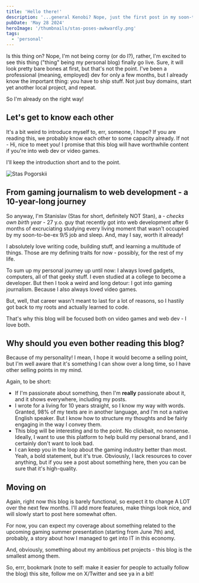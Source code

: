 ```yaml
---
title: 'Hello there!'
description: '...general Kenobi? Nope, just the first post in my soon-to-be-awesome personal blog!'
pubDate: 'May 28 2024'
heroImage: '/thumbnails/stas-poses-awkwardly.png'
tags:
  - 'personal'
---
```


Is this thing on? Nope, I'm not being corny (or do I?), rather, I'm excited to see this thing ("thing" being my personal blog) finally go live. Sure, it will look pretty bare bones at first, but that's not the point. I've been a professional (meaning, employed) dev for only a few months, but I already know the important thing: you have to ship stuff. Not just buy domains, start yet another local project, and repeat.

So I'm already on the right way!

## Let's get to know each other

It's a bit weird to introduce myself to, err, someone, I hope? If you are reading this, we probably know each other to some capacity already. If not - Hi, nice to meet you! I promise that this blog will have worthwhile content if you're into web dev or video games.

I'll keep the introduction short and to the point.

![Stas Pogorskii](/thumbnails/stas-poses-awkwardly.png)

## From gaming journalism to web development - a 10-year-long journey

So anyway, I'm Stanislav (Stas for short, definitely NOT Stan), a - *checks own birth year* - 27 y.o. guy that recently got into web development after 6 months of excruciating studying every living moment that wasn't occupied by my soon-to-be-ex 9/5 job and sleep. And, may I say, worth it already!

I absolutely love writing code, building stuff, and learning a multitude of things. Those are my defining traits for now - possibly, for the rest of my life.

To sum up my personal journey up until now: I always loved gadgets, computers, all of that geeky stuff. I even studied at a college to become a developer. But then I took a weird and long detour: I got into gaming journalism. Because I also always loved video games.

But, well, that career wasn't meant to last for a lot of reasons, so I hastily got back to my roots and actually learned to code.

That's why this blog will be focused both on video games and web dev - I love both.

## Why should you even bother reading this blog?

Because of my personality! I mean, I hope it would become a selling point, but I'm well aware that it's something I can show over a long time, so I have other selling points in my mind.

Again, to be short:
- If I'm passionate about something, then I'm **really** passionate about it, and it shows everywhere, including my posts.
- I wrote for a living for 10 years straight, so I know my way with words. Granted, 98% of my texts are in another language, and I'm not a native English speaker. But I know how to structure my thoughts and be fairly engaging in the way I convey them.
- This blog will be interesting and to the point. No clickbait, no nonsense. Ideally, I want to use this platform to help build my personal brand, and I certainly don't want to look bad.
- I can keep you in the loop about the gaming industry better than most. Yeah, a bold statement, but it's true. Obviously, I lack resources to cover anything, but if you see a post about something here, then you can be sure that it's high-quality.

## Moving on

Again, right now this blog is barely functional, so expect it to change A LOT over the next few months. I'll add more features, make things look nice, and will slowly start to post here somewhat often.

For now, you can expect my coverage about something related to the upcoming gaming summer presentation (starting from June 7th) and, probably, a story about how I managed to get into IT in this economy.

And, obviously, something about my ambitious pet projects - this blog is the smallest among them.

So, errr, bookmark (note to self: make it easier for people to actually follow the blog) this site, follow me on X/Twitter and see ya in a bit!